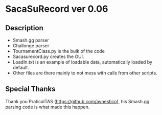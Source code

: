 # SacaSuRecord ver 0.06
## Description
* Smash.gg parser 
* Challonge parser
* TournamentClass.py is the bulk of the code
* Sacasurecord.py creates the GUI.
* LoadIn.txt is an example of loadable data, automatically loaded by default.
* Other files are there mainly to not mess with calls from other scripts.
## Special Thanks
  Thank you PraticalTAS (https://github.com/avnestico), his Smash.gg parsing code is what made this happen.
